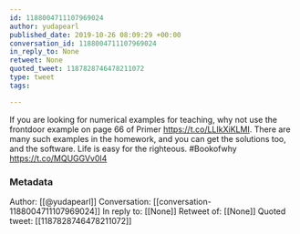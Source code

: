 ```yaml
---
id: 1188004711107969024
author: yudapearl
published_date: 2019-10-26 08:09:29 +00:00
conversation_id: 1188004711107969024
in_reply_to: None
retweet: None
quoted_tweet: 1187828746478211072
type: tweet
tags:

---
```


If you are looking for numerical examples for teaching, why not use the frontdoor example on page 66 of Primer https://t.co/LLIkXiKLMI. There are many such examples in the homework, and you can get the solutions too, and the software. Life is easy for the righteous.
#Bookofwhy https://t.co/MQUGGVv0l4

### Metadata

Author: [[@yudapearl]]
Conversation: [[conversation-1188004711107969024]]
In reply to: [[None]]
Retweet of: [[None]]
Quoted tweet: [[1187828746478211072]]
